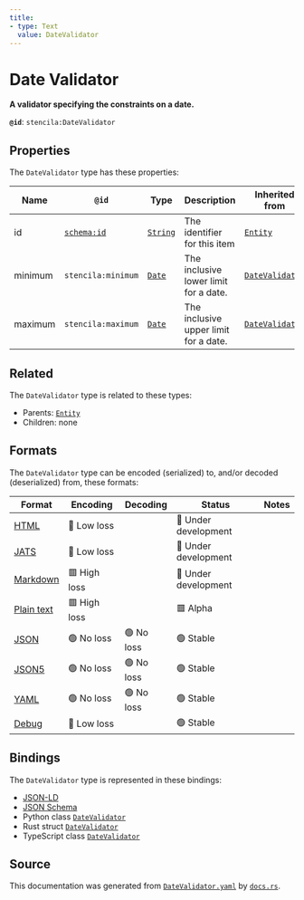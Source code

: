 ```yaml
---
title:
- type: Text
  value: DateValidator
---
```


# Date Validator

**A validator specifying the constraints on a date.**

**`@id`**: `stencila:DateValidator`

## Properties

The `DateValidator` type has these properties:

| Name    | `@id`                                | Type                                                               | Description                           | Inherited from                                                                    |
| ------- | ------------------------------------ | ------------------------------------------------------------------ | ------------------------------------- | --------------------------------------------------------------------------------- |
| id      | [`schema:id`](https://schema.org/id) | [`String`](https://stencila.dev/docs/reference/schema/data/string) | The identifier for this item          | [`Entity`](https://stencila.dev/docs/reference/schema/other/entity)               |
| minimum | `stencila:minimum`                   | [`Date`](https://stencila.dev/docs/reference/schema/data/date)     | The inclusive lower limit for a date. | [`DateValidator`](https://stencila.dev/docs/reference/schema/data/date-validator) |
| maximum | `stencila:maximum`                   | [`Date`](https://stencila.dev/docs/reference/schema/data/date)     | The inclusive upper limit for a date. | [`DateValidator`](https://stencila.dev/docs/reference/schema/data/date-validator) |

## Related

The `DateValidator` type is related to these types:

- Parents: [`Entity`](https://stencila.dev/docs/reference/schema/other/entity)
- Children: none

## Formats

The `DateValidator` type can be encoded (serialized) to, and/or decoded (deserialized) from, these formats:

| Format                                                           | Encoding       | Decoding     | Status                 | Notes |
| ---------------------------------------------------------------- | -------------- | ------------ | ---------------------- | ----- |
| [HTML](https://stencila.dev/docs/reference/formats/{name})       | 🔷 Low loss     |              | 🚧 Under development    |       |
| [JATS](https://stencila.dev/docs/reference/formats/{name})       | 🔷 Low loss     |              | 🚧 Under development    |       |
| [Markdown](https://stencila.dev/docs/reference/formats/{name})   | 🟥 High loss    |              | 🚧 Under development    |       |
| [Plain text](https://stencila.dev/docs/reference/formats/{name}) | 🟥 High loss    |              | 🟥 Alpha                |       |
| [JSON](https://stencila.dev/docs/reference/formats/{name})       | 🟢 No loss      | 🟢 No loss    | 🟢 Stable               |       |
| [JSON5](https://stencila.dev/docs/reference/formats/{name})      | 🟢 No loss      | 🟢 No loss    | 🟢 Stable               |       |
| [YAML](https://stencila.dev/docs/reference/formats/{name})       | 🟢 No loss      | 🟢 No loss    | 🟢 Stable               |       |
| [Debug](https://stencila.dev/docs/reference/formats/{name})      | 🔷 Low loss     |              | 🟢 Stable               |       |

## Bindings

The `DateValidator` type is represented in these bindings:

- [JSON-LD](https://stencila.dev/DateValidator.jsonld)
- [JSON Schema](https://stencila.dev/DateValidator.schema.json)
- Python class [`DateValidator`](https://github.com/stencila/stencila/blob/main/python/stencila/types/date_validator.py)
- Rust struct [`DateValidator`](https://github.com/stencila/stencila/blob/main/rust/schema/src/types/date_validator.rs)
- TypeScript class [`DateValidator`](https://github.com/stencila/stencila/blob/main/typescript/src/types/DateValidator.ts)

## Source

This documentation was generated from [`DateValidator.yaml`](https://github.com/stencila/stencila/blob/main/schema/DateValidator.yaml) by [`docs.rs`](https://github.com/stencila/stencila/blob/main/rust/schema-gen/src/docs.rs).